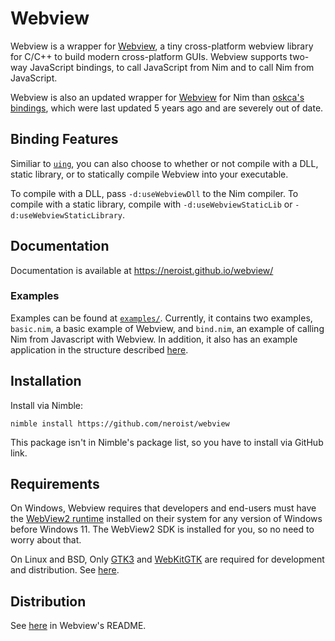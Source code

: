 # Webview

Webview is a wrapper for [Webview](https://github.com/webview/webview), a tiny
cross-platform webview library for C/C++ to build modern cross-platform GUIs.
Webview supports two-way JavaScript bindings, to call JavaScript from Nim and to
call Nim from JavaScript.

Webview is also an updated wrapper for [Webview](https://github.com/webview/webview)
for Nim than [oskca's bindings](https://github.com/oskca/webview), which were last
updated 5 years ago and are severely out of date.

## Binding Features

Similiar to [`uing`](https://github.com/neroist/uing), you can also choose to
whether or not compile with a DLL, static library, or to statically compile Webview
into your executable.

To compile with a DLL, pass `-d:useWebviewDll` to the Nim
compiler. To compile with a static library, compile with
`-d:useWebviewStaticLib` or `-d:useWebviewStaticLibrary`.

## Documentation

Documentation is available at <https://neroist.github.io/webview/>

### Examples

Examples can be found at [`examples/`](examples/). Currently, it contains two
examples, `basic.nim`, a basic example of Webview, and `bind.nim`, an example of
calling Nim from Javascript with Webview. In addition, it also has an example
application in the structure described
[here](https://github.com/webview/webview#app-distribution).

## Installation

Install via Nimble:

```shell
nimble install https://github.com/neroist/webview
```

This package isn't in Nimble's package list, so you have to install via GitHub link.

## Requirements

On Windows, Webview requires that developers and end-users must have the
[WebView2 runtime](https://developer.microsoft.com/en-us/microsoft-edge/webview2/)
installed on their system for any version of Windows before Windows 11. The
WebView2 SDK is installed for you, so no need to worry about that.

On Linux and BSD, Only [GTK3](https://docs.gtk.org/gtk3/) and
[WebKitGTK](https://webkitgtk.org/) are required for development and distribution.
See [here](https://github.com/webview/webview#linux-and-bsd).

## Distribution

See [here](https://github.com/webview/webview#app-distribution) in Webview's README.
